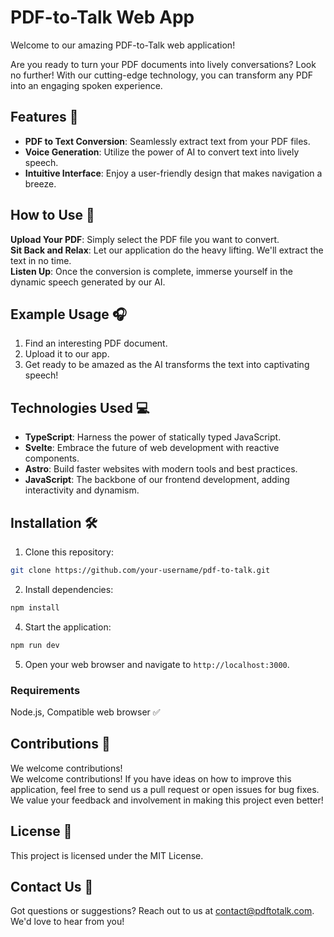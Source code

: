 # PDF-to-Talk Web App

Welcome to our amazing PDF-to-Talk web application!

Are you ready to turn your PDF documents into lively conversations? Look no further! With our cutting-edge technology, you can transform any PDF into an engaging spoken experience.

## Features 🚀

- **PDF to Text Conversion**: Seamlessly extract text from your PDF files.
- **Voice Generation**: Utilize the power of AI to convert text into lively speech.
- **Intuitive Interface**: Enjoy a user-friendly design that makes navigation a breeze.

## How to Use 📝

**Upload Your PDF**: Simply select the PDF file you want to convert.  
**Sit Back and Relax**: Let our application do the heavy lifting. We'll extract the text in no time.  
**Listen Up**: Once the conversion is complete, immerse yourself in the dynamic speech generated by our AI.  

## Example Usage 🎧

1. Find an interesting PDF document.
2. Upload it to our app.
3. Get ready to be amazed as the AI transforms the text into captivating speech!

## Technologies Used 💻

- **TypeScript**: Harness the power of statically typed JavaScript.
- **Svelte**: Embrace the future of web development with reactive components.
- **Astro**: Build faster websites with modern tools and best practices.
- **JavaScript**: The backbone of our frontend development, adding interactivity and dynamism.

## Installation 🛠️
1. Clone this repository:
```bash
git clone https://github.com/your-username/pdf-to-talk.git
```

2. Install dependencies:
```bash
npm install
```

4. Start the application:
```bash
npm run dev
```

5. Open your web browser and navigate to `http://localhost:3000`.

### Requirements
Node.js, Compatible web browser ✅
  
## Contributions 🙌

We welcome contributions!  
We welcome contributions! If you have ideas on how to improve this application, feel free to send us a pull request or open issues for bug fixes. We value your feedback and involvement in making this project even better!

## License 📄

This project is licensed under the MIT License.

## Contact Us 📧

Got questions or suggestions? Reach out to us at contact@pdftotalk.com. We'd love to hear from you!
